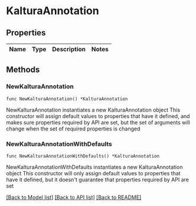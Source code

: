 # KalturaAnnotation

## Properties

Name | Type | Description | Notes
------------ | ------------- | ------------- | -------------

## Methods

### NewKalturaAnnotation

`func NewKalturaAnnotation() *KalturaAnnotation`

NewKalturaAnnotation instantiates a new KalturaAnnotation object
This constructor will assign default values to properties that have it defined,
and makes sure properties required by API are set, but the set of arguments
will change when the set of required properties is changed

### NewKalturaAnnotationWithDefaults

`func NewKalturaAnnotationWithDefaults() *KalturaAnnotation`

NewKalturaAnnotationWithDefaults instantiates a new KalturaAnnotation object
This constructor will only assign default values to properties that have it defined,
but it doesn't guarantee that properties required by API are set


[[Back to Model list]](../README.md#documentation-for-models) [[Back to API list]](../README.md#documentation-for-api-endpoints) [[Back to README]](../README.md)


